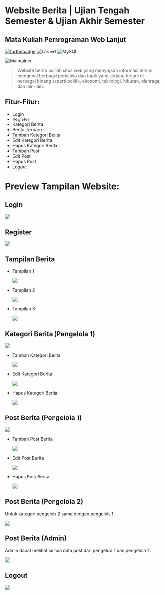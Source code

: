 # Website Berita | Ujian Tengah Semester & Ujian Akhir Semester
## Mata Kuliah Pemrograman Web Lanjut

 [![forthebadge](https://forthebadge.com/images/badges/built-with-love.svg)](https://forthebadge.com)
![Laravel](https://img.shields.io/badge/laravel-%23FF2D20.svg?style=for-the-badge&logo=laravel&logoColor=white) ![MySQL](https://img.shields.io/badge/MySQL-005C84?style=for-the-badge&logo=mysql&logoColor=white)

![Maintainer](https://img.shields.io/badge/Author-Feis_Aulia_Fatchuriani_|_22091397053-purple) 

> Website berita adalah situs web yang menyajikan informasi terkini mengenai berbagai peristiwa dan topik yang sedang terjadi di berbagai bidang seperti politik, ekonomi, teknologi, hiburan, olahraga, dan lain-lain.

## Fitur-Fitur:
-  Login
-  Register
-  Kategori Berita
-  Berita Terbaru
-  Tambah Kategori Berita
-  Edit Kategori Berita
-  Hapus Kategori Berita
-  Tambah Post
-  Edit Post
-  Hapus Post
-  Logout

# Preview Tampilan Website:
   ## Login
  
   <img src="tampilan_berita/login.jpeg" />
   
## Register
  
   <img src="tampilan_berita/register.jpeg" />
   
## Tampilan Berita
  
  - Tampilan 1
    
     <img src="tampilan_berita/tampilan1.jpeg" />
     
  - Tampilan 2
    
     <img src="tampilan_berita/tampilan2.jpeg" />
     
  - Tampilan 3
    
     <img src="tampilan_berita/tampilan3.jpeg" />
     
## Kategori Berita (Pengelola 1)
  
  <img src="tampilan_berita/pengelola1_kategori.jpeg" />

- Tambah Kategori Berita 
  
  <img src="tampilan_berita/pengelola1_addkategori.jpeg" />

- Edit Kategori Berita 
  
  <img src="tampilan_berita/pengelola1_editkategori.jpeg" />

- Hapus Kategori Berita 
  
  <img src="tampilan_berita/pengelola1_deletekategori.jpeg" />

## Post Berita (Pengelola 1)
  
  <img src="tampilan_berita/pengelola1_post.jpeg" />

- Tambah Post Berita 
  
  <img src="tampilan_berita/pengelola1_addpost.jpeg" />

- Edit Post Berita 
  
  <img src="tampilan_berita/pengelola1_editpost.jpeg" />

- Hapus Post Berita 
  
  <img src="tampilan_berita/pengelola1_deletepost.jpeg" />
  

## Post Berita (Pengelola 2)

<p> Untuk kategori pengelola 2 sama dengan pengelola 1. </p>
  
  <img src="tampilan_berita/pengelola2.jpeg" />

## Post Berita (Admin)

<p> Admin dapat melihat semua data post dari pengelola 1 dan pengelola 2. </p>
  
  <img src="tampilan_berita/admin.jpeg" />

## Logout

 <img src="tampilan_berita/logout.jpeg" />
  
  
  

  

  

